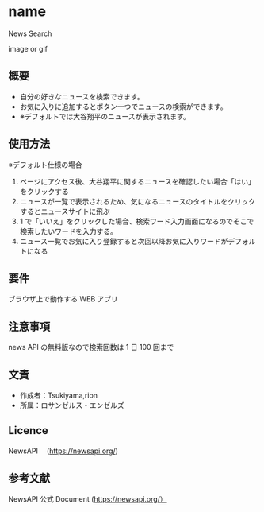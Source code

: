 # name

News Search

image or gif

## 概要

- 自分の好きなニュースを検索できます。
- お気に入りに追加するとボタン一つでニュースの検索ができます。
- ※デフォルトでは大谷翔平のニュースが表示されます。

## 使用方法

※デフォルト仕様の場合

1. ページにアクセス後、大谷翔平に関するニュースを確認したい場合「はい」をクリックする
2. ニュースが一覧で表示されるため、気になるニュースのタイトルをクリックするとニュースサイトに飛ぶ
3. 1 で「いいえ」をクリックした場合、検索ワード入力画面になるのでそこで検索したいワードを入力する。
4. ニュース一覧でお気に入り登録すると次回以降お気に入りワードがデフォルトになる

## 要件

ブラウザ上で動作する WEB アプリ

## 注意事項

news API の無料版なので検索回数は 1 日 100 回まで

## 文責

- 作成者：Tsukiyama,rion
- 所属：ロサンゼルス・エンゼルズ

## Licence

NewsAPI 　(https://newsapi.org/)

## 参考文献

NewsAPI 公式 Document (https://newsapi.org/）
